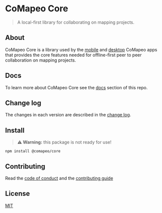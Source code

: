 # CoMapeo Core

> A local-first library for collaborating on mapping projects.

## About

CoMapeo Core is a library used by the [mobile](https://github.com/digidem/comapeo-mobile) and [desktop](https://github.com/digidem/comapeo-desktop) CoMapeo apps that provides the core features needed for offline-first peer to peer collaboration on mapping projects.

## Docs

To learn more about CoMapeo Core see the [docs](docs/) section of this repo.

## Change log

The changes in each version are described in the [change log](CHANGELOG.md).

## Install

> **⚠️ Warning:** this package is not ready for use!

```shell
npm install @comapeo/core
```

## Contributing

Read the [code of conduct](CODE_OF_CONDUCT.md) and the [contributing guide](CONTRIBUTING.md)

## License

[MIT](LICENSE.md)
